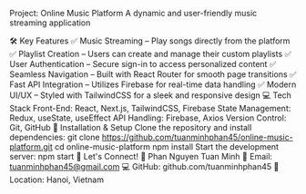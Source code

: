 Project: Online Music Platform
A dynamic and user-friendly music streaming application

🛠 Key Features
✅ Music Streaming – Play songs directly from the platform
✅ Playlist Creation – Users can create and manage their custom playlists
✅ User Authentication – Secure sign-in to access personalized content
✅ Seamless Navigation – Built with React Router for smooth page transitions
✅ Fast API Integration – Utilizes Firebase for real-time data handling
✅ Modern UI/UX – Styled with TailwindCSS for a sleek and responsive design
💻 Tech Stack
Front-End: React, Next.js, TailwindCSS, Firebase
State Management: Redux, useState, useEffect
API Handling: Firebase, Axios
Version Control: Git, GitHub
📂 Installation & Setup
Clone the repository and install dependencies:
git clone https://github.com/tuanminhphan45/online-music-platform.git
cd online-music-platform
npm install
Start the development server:
npm start
📩 Let's Connect!
👤 Phan Nguyen Tuan Minh
📧 Email: tuanminhphan45@gmail.com
💻 GitHub: github.com/tuanminhphan45
📍 Location: Hanoi, Vietnam
